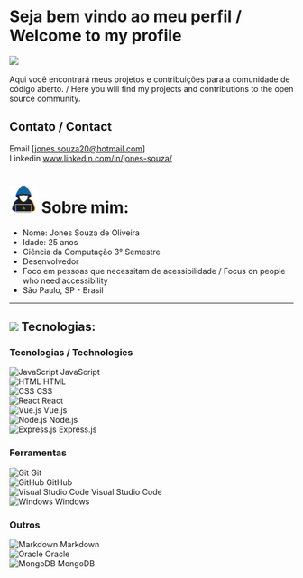 # Seja bem vindo ao meu perfil / Welcome to my profile

<img src="[https://github.com/kaishin/Gifu/blob/master/Tests/Images/mugen.gif?raw=true](https://github.com/JonesSouza20/GifGitHub/blob/main/GifGitHub.gif?raw=true)" width="360" height="auto">

Aqui você encontrará meus projetos e contribuições para a comunidade de código aberto. / Here you will find my projects and contributions to the open source community.

## Contato / Contact

Email [jones.souza20@hotmail.com]  
Linkedin www.linkedin.com/in/jones-souza/

# <picture><img src = "https://github.com/0xAbdulKhalid/0xAbdulKhalid/raw/main/assets/mdImages/about_me.gif" width = 50px></picture> **Sobre mim:**

- Nome: Jones Souza de Oliveira
- Idade: 25 anos
- Ciência da Computação 3° Semestre
- Desenvolvedor
- Foco em pessoas que necessitam de acessibilidade / Focus on people who need accessibility
- São Paulo, SP - Brasil

<hr>

## <img src="https://media2.giphy.com/media/QssGEmpkyEOhBCb7e1/giphy.gif?cid=ecf05e47a0n3gi1bfqntqmob8g9aid1oyj2wr3ds3mg700bl&rid=giphy.gif" width ="25"><b> Tecnologias:</b>

### Tecnologias / Technologies

<img src="https://upload.wikimedia.org/wikipedia/commons/6/6a/JavaScript-logo.png" alt="JavaScript" width="40" height="45"> JavaScript
<br>
<img src="https://upload.wikimedia.org/wikipedia/commons/6/61/HTML5_logo_and_wordmark.svg" alt="HTML" width="40" height="45"> HTML
<br>
<img src="https://upload.wikimedia.org/wikipedia/commons/d/d5/CSS3_logo_and_wordmark.svg" alt="CSS" width="40" height="45"> CSS
<br>
<img src="https://i.pinimg.com/564x/9b/4e/e0/9b4ee057076232fb57c48cf80947f8a7.jpg" alt="React" width="90" height="40"> React
<br>
<img src="https://i.pinimg.com/564x/4a/07/48/4a0748d729ce3f3b2d149cb7808c429f.jpg" alt="Vue.js" width="90" height="40"> Vue.js
<br>
<img src="https://i.pinimg.com/736x/e3/a2/49/e3a2498d2fabe3948c98e784f7f51808.jpg" alt="Node.js" width="90" height="40"> Node.js
<br>
<img src="https://i.pinimg.com/564x/5d/09/32/5d0932d4dd17c926806635893260205e.jpg" alt="Express.js" width="90" height="40"> Express.js

### Ferramentas

<img src="https://img.shields.io/badge/GIT-E44C30?style=for-the-badge&logo=git&logoColor=white" alt="Git" width="70"> Git
<br>
<img src="https://img.shields.io/badge/GitHub-100000?style=for-the-badge&logo=github&logoColor=white" alt="GitHub" width="100"> GitHub
<br>
<img src="https://img.shields.io/badge/Visual_Studio_Code-0078D4?style=for-the-badge&logo=visual%20studio%20code&logoColor=white" alt="Visual Studio Code" width="170"> Visual Studio Code
<br>
<img src="https://img.shields.io/badge/Windows-0078D6?style=for-the-badge&logo=windows&logoColor=white" alt="Windows" width="100"> Windows

### Outros

<img src="https://img.shields.io/badge/Markdown-000000?style=for-the-badge&logo=markdown&logoColor=white" alt="Markdown" width="100" height="40"> Markdown
<br>
<img src="https://upload.wikimedia.org/wikipedia/commons/thumb/5/50/Oracle_logo.svg/480px-Oracle_logo.svg.png" alt="Oracle" width="90" height="35"> Oracle
<br>
<img src="https://i.pinimg.com/564x/7e/ea/54/7eea54df0dd614c399c2288ffc5bcbd4.jpg" alt="MongoDB" width="90" height="35"> MongoDB
  
<div align="center">  
